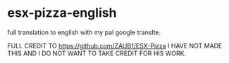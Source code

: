 # esx-pizza-english
full translation to english with my pal google translte. 

FULL CREDIT TO https://github.com/ZAUB1/ESX-Pizza I HAVE NOT MADE THIS AND I DO NOT WANT TO TAKE CREDIT FOR HIS WORK.
